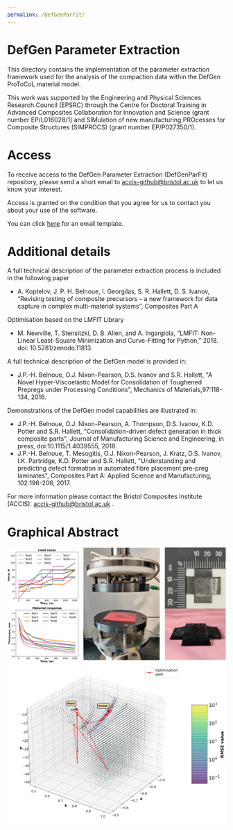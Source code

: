 ```yaml
---
permalink: /DefGenParFit/
---
```


# DefGen Parameter Extraction
This directory contains the implementation of the parameter extraction framework used for the analysis of the compaction data within the DefGen ProToCoL material model.

This work was supported by the Engineering and Physical Sciences Research Council (EPSRC) through the Centre for Doctoral Training in Advanced Composites Collaboration for Innovation and Science (grant number EP/L016028/1) and SIMulation of new manufacturing PROcesses for Composite Structures (SIMPROCS) (grant number EP/P027350/1).

# Access
To receive access to the DefGen Parameter Extraction (DefGenParFit) repository, please send a short email to accis-github@bristol.ac.uk to let us know your interest.  

Access is granted on the condition that you agree for us to contact you about your use of the software.

You can click [here](mailto:accis-github@bristol.ac.uk?subject=Access%20to%20DefGen%20Parameter%20Extraction%20repository&body=Dear%20ACCIS%2C%20%0A%0AI%20would%20like%20to%20request%20access%20to%20your%20GitHub%20repository%20for%20DefGenParFit.%20%0A%0ABest%20wishes%2C%20%0A%3Cname%3E%0A%3Coptional%20affiliation%3E) for an email template.

# Additional details

A full technical description of the parameter extraction process is included in 
the following paper
* A. Koptelov, J. P. H. Belnoue, I. Georgilas, S. R. Hallett, D. S. Ivanov, “Revising testing of composite precursors – a new framework for data capture in complex multi-material systems”, Composites Part A

Optimisation based on the LMFIT Library
* M. Newville, T. Stensitzki, D. B. Allen, and A. Ingargiola, “LMFIT: Non-Linear Least-Square Minimization and Curve-Fitting for Python,” 2018. doi: 10.5281/zenodo.11813.


A full technical description of the DefGen model is provided in:
* J.P.-H. Belnoue, O.J. Nixon-Pearson, D.S. Ivanov and S.R. Hallett, "A Novel Hyper-Viscoelastic Model for Consolidation of Toughened Prepregs under Processing Conditions", Mechanics of Materials,97:118-134, 2016.

Demonstrations of the DefGen model capabilities are illustrated in:
* J.P.-H. Belnoue, O.J. Nixon-Pearson, A. Thompson, D.S. Ivanov, K.D. Potter and S.R. Hallett, "Consolidation-driven defect generation in thick composite parts", Journal of Manufacturing Science and Engineering, in press, doi:10.1115/1.4039555, 2018.
* J.P.-H. Belnoue, T. Mesogitis, O.J. Nixon-Pearson, J. Kratz, D.S. Ivanov, I.K. Partridge, K.D. Potter and S.R. Hallett, "Understanding and predicting defect formation in automated fibre placement pre-preg laminates", Composites Part A: Applied Science and Manufacturing, 102:196-206, 2017.

For more information please contact the Bristol Composites Institute (ACCIS): accis-github@bristol.ac.uk . 

# Graphical Abstract
![Graphical abstract for DefGenParFit](../img/Graph_abstr_par_extr_1.svg "DefGen1D")
![Graphical abstract for DefGenParFit](../img/Graph_abstr_par_extr_2.png "DefGen1D")